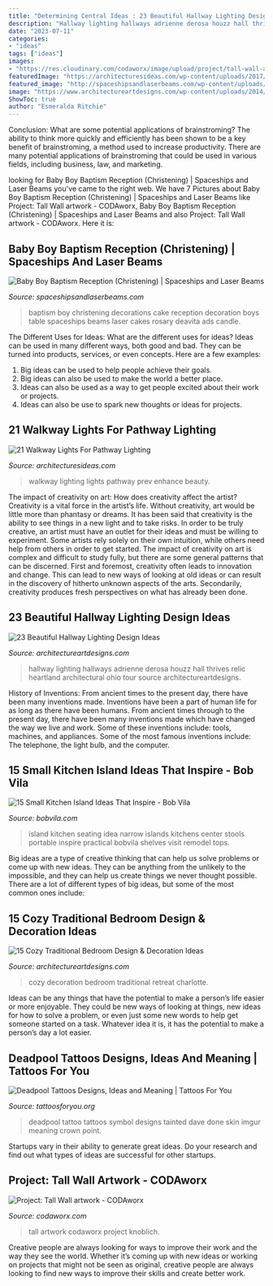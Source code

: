 ```yaml
---
title: "Determining Central Ideas : 23 Beautiful Hallway Lighting Design Ideas"
description: "Hallway lighting hallways adrienne derosa houzz hall thrives relic heartland architectural ohio tour source architectureartdesigns"
date: "2023-07-11"
categories:
- "ideas"
tags: ["ideas"]
images:
- "https://res.cloudinary.com/codaworx/image/upload/project/tall-wall-artwork.jpg"
featuredImage: "https://architecturesideas.com/wp-content/uploads/2017/08/9-22.jpg"
featured_image: "http://spaceshipsandlaserbeams.com/wp-content/uploads/2015/09/baby-boy-christening-baptism-party-ideas-dessert-table-_12725843.jpg"
image: "https://www.architectureartdesigns.com/wp-content/uploads/2014/10/15-Cozy-Traditional-Bedroom-Design-Decoration-Ideas-14-630x861.jpg"
ShowToc: true
author: "Esmeralda Ritchie"
---
```



Conclusion: What are some potential applications of brainstroming?
The ability to think more quickly and efficiently has been shown to be a key benefit of brainstroming, a method used to increase productivity. There are many potential applications of brainstroming that could be used in various fields, including business, law, and marketing.

	

		
looking for Baby Boy Baptism Reception (Christening) | Spaceships and Laser Beams you've came to the right web. We have 7 Pictures about Baby Boy Baptism Reception (Christening) | Spaceships and Laser Beams like Project: Tall Wall artwork - CODAworx, Baby Boy Baptism Reception (Christening) | Spaceships and Laser Beams and also Project: Tall Wall artwork - CODAworx. Here it is:
		
    
## Baby Boy Baptism Reception (Christening) | Spaceships And Laser Beams

<img loading=lazy src="http://spaceshipsandlaserbeams.com/wp-content/uploads/2015/09/baby-boy-christening-baptism-party-ideas-dessert-table-_12725843.jpg" onerror="this.onerror=null;this.src='https://tse4.mm.bing.net/th?id=OIP.yoFWN28y-W249ajhHByz0gHaLH&amp;pid=15.1';" alt="Baby Boy Baptism Reception (Christening) | Spaceships and Laser Beams">

_Source: spaceshipsandlaserbeams.com_

>baptism boy christening decorations cake reception decoration boys table spaceships beams laser cakes rosary deavita ads candle. 

	

The Different Uses for Ideas: What are the different uses for ideas?
Ideas can be used in many different ways, both good and bad. They can be turned into products, services, or even concepts. Here are a few examples:
1. Big ideas can be used to help people achieve their goals. 
2. Big ideas can also be used to make the world a better place. 
3. Ideas can also be used as a way to get people excited about their work or projects. 
4. Ideas can also be use to spark new thoughts or ideas for projects.

    
## 21 Walkway Lights For Pathway Lighting

<img loading=lazy src="https://architecturesideas.com/wp-content/uploads/2017/08/9-22.jpg" onerror="this.onerror=null;this.src='https://tse4.mm.bing.net/th?id=OIP.OLQvgYZMYt6ihDiyAbsUAQHaJ3&amp;pid=15.1';" alt="21 Walkway Lights For Pathway Lighting">

_Source: architecturesideas.com_

>walkway lighting lights pathway prev enhance beauty. 

	

The impact of creativity on art: How does creativity affect the artist?
Creativity is a vital force in the artist’s life. Without creativity, art would be little more than phantasy or dreams. It has been said that creativity is the ability to see things in a new light and to take risks. In order to be truly creative, an artist must have an outlet for their ideas and must be willing to experiment. Some artists rely solely on their own intuition, while others need help from others in order to get started. The impact of creativity on art is complex and difficult to study fully, but there are some general patterns that can be discerned. First and foremost, creativity often leads to innovation and change. This can lead to new ways of looking at old ideas or can result in the discovery of hitherto unknown aspects of the arts. Secondarily, creativity produces fresh perspectives on what has already been done.

    
## 23 Beautiful Hallway Lighting Design Ideas

<img loading=lazy src="https://www.architectureartdesigns.com/wp-content/uploads/2013/12/550.jpg" onerror="this.onerror=null;this.src='https://tse4.mm.bing.net/th?id=OIP.SmgY2IUqGucbMOidpe-H8wAAAA&amp;pid=15.1';" alt="23 Beautiful Hallway Lighting Design Ideas">

_Source: architectureartdesigns.com_

>hallway lighting hallways adrienne derosa houzz hall thrives relic heartland architectural ohio tour source architectureartdesigns. 

	

History of Inventions: From ancient times to the present day, there have been many inventions made.
Inventions have been a part of human life for as long as there have been humans. From ancient times through to the present day, there have been many inventions made which have changed the way we live and work. Some of these inventions include: tools, machines, and appliances. Some of the most famous inventions include: The telephone, the light bulb, and the computer.

    
## 15 Small Kitchen Island Ideas That Inspire - Bob Vila

<img loading=lazy src="https://empire-s3-production.bobvila.com/slides/30238/original/diana_kennedy_interiors_pc_Diane_Anton_Photography.jpg?1549670303" onerror="this.onerror=null;this.src='https://tse1.mm.bing.net/th?id=OIP.OQfE6kMYOC1Ox7qb5OEIyQHaJ4&amp;pid=15.1';" alt="15 Small Kitchen Island Ideas That Inspire - Bob Vila">

_Source: bobvila.com_

>island kitchen seating idea narrow islands kitchens center stools portable inspire practical bobvila shelves visit remodel tops. 

	

Big ideas are a type of creative thinking that can help us solve problems or come up with new ideas. They can be anything from the unlikely to the impossible, and they can help us create things we never thought possible. There are a lot of different types of big ideas, but some of the most common ones include: 

    
## 15 Cozy Traditional Bedroom Design &amp; Decoration Ideas

<img loading=lazy src="https://www.architectureartdesigns.com/wp-content/uploads/2014/10/15-Cozy-Traditional-Bedroom-Design-Decoration-Ideas-14-630x861.jpg" onerror="this.onerror=null;this.src='https://tse2.mm.bing.net/th?id=OIP.QDCNI4eaFQVcxWn_erZZfQHaKH&amp;pid=15.1';" alt="15 Cozy Traditional Bedroom Design &amp; Decoration Ideas">

_Source: architectureartdesigns.com_

>cozy decoration bedroom traditional retreat charlotte. 

	

Ideas can be any things that have the potential to make a person’s life easier or more enjoyable. They could be new ways of looking at things, new ideas for how to solve a problem, or even just some new words to help get someone started on a task. Whatever idea it is, it has the potential to make a person’s day a lot easier.

    
## Deadpool Tattoos Designs, Ideas And Meaning | Tattoos For You

<img loading=lazy src="https://www.tattoosforyou.org/wp-content/uploads/2016/03/Deadpool-Symbol-Tattoo.jpg" onerror="this.onerror=null;this.src='https://tse4.mm.bing.net/th?id=OIP.hCV5Z9PQr8iyA1k60DN5BgHaJ3&amp;pid=15.1';" alt="Deadpool Tattoos Designs, Ideas and Meaning | Tattoos For You">

_Source: tattoosforyou.org_

>deadpool tattoo tattoos symbol designs tainted dave done skin imgur meaning crown point. 

	

Startups vary in their ability to generate great ideas. Do your research and find out what types of ideas are successful for other startups.

    
## Project: Tall Wall Artwork - CODAworx

<img loading=lazy src="https://res.cloudinary.com/codaworx/image/upload/project/tall-wall-artwork.jpg" onerror="this.onerror=null;this.src='https://tse4.mm.bing.net/th?id=OIP.BhCz9YdqVFLrQNK1eZwzywHaJ4&amp;pid=15.1';" alt="Project: Tall Wall artwork - CODAworx">

_Source: codaworx.com_

>tall artwork codaworx project knoblich. 

	

Creative people are always looking for ways to improve their work and the way they see the world. Whether it’s coming up with new ideas or working on projects that might not be seen as original, creative people are always looking to find new ways to improve their skills and create better work.

